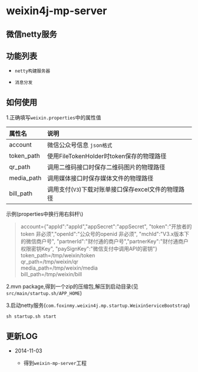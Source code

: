 weixin4j-mp-server
==================

微信netty服务
------------

功能列表
-------

* `netty构建服务器`

* `消息分发`

如何使用
--------
1.正确填写`weixin.properties`中的属性值

| 属性名       |       说明      |
| :---------- | :-------------- |
| account     | 微信公众号信息 `json格式`  |
| token_path  | 使用FileTokenHolder时token保存的物理路径 |
| qr_path     | 调用二维码接口时保存二维码图片的物理路径 |
| media_path  | 调用媒体接口时保存媒体文件的物理路径 |
| bill_path   | 调用支付(`V3`)下载对账单接口保存excel文件的物理路径 |

示例(properties中换行用右斜杆\\)

> account={"appId":"appId","appSecret":"appSecret",
> "token":"开放者的token 非必须","openId":"公众号的openid 非必须",
> "mchId":"V3.x版本下的微信商户号",
> "partnerId":"财付通的商户号","partnerKey":"财付通商户权限密钥Key",
> "paySignKey":"微信支付中调用API的密钥"} <br/>
> token_path=/tmp/weixin/token <br/>
> qr_path=/tmp/weixin/qr <br/>
> media_path=/tmp/weixin/media <br/>
> bill_path=/tmp/weixin/bill <br/>

2.mvn package,得到一个zip的压缩包,解压到启动目录(见`src/main/startup.sh/APP_HOME`)

3.启动netty服务(`com.foxinmy.weixin4j.mp.startup.WeixinServiceBootstrap`)
    
    sh startup.sh start
	
更新LOG
-------
* 2014-11-03

  + 得到`weixin-mp-server`工程